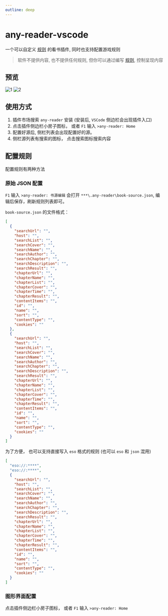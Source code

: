 ```yaml
---
outline: deep
---
```


# any-reader-vscode

一个可以自定义 [规则](/rule/) 的看书插件, 同时也支持配置游戏规则

> 软件不提供内容, 也不提供任何规则, 但你可以通过编写 [规则](/rule/), 控制呈现内容

## 预览

![1](https://github.com/aooiuu/any-reader-vscode/assets/28108111/fff2e255-5e09-4bff-b45c-78070dce8afc)
![2](https://github.com/aooiuu/any-reader/assets/28108111/ed5544d6-ec4f-4b52-a75a-a1f618b8383d)

## 使用方式

1. 插件市场搜索 `any-reader` 安装 (安装后, `VSCode` 侧边栏会出现插件入口)
2. 点击插件侧边栏小房子图标， 或者 `F1` 输入 `>any-reader: Home`
3. 配置好源后, 侧栏列表会出现配置好的源。
4. 侧栏源列表有搜索的图标， 点击搜索图标搜索内容

## 配置规则

配置规则有两种方法

### 原始 JSON 配置

`F1` 输入 `>any-reader: 书源编辑` 会打开 `***\.any-reader\book-source.json`, 编辑后保存，刷新规则列表即可。

`book-source.json` 的文件格式：

```json
[
  {
    "searchUrl": "",
    "host": "",
    "searchList": "",
    "searchCover": "",
    "searchName": "",
    "searchAuthor": "",
    "searchChapter": "",
    "searchDescription": "",
    "searchResult": "",
    "chapterUrl": "",
    "chapterName": "",
    "chapterList": "",
    "chapterCover": "",
    "chapterTime": "",
    "chapterResult": "",
    "contentItems": "",
    "id": "",
    "name": "",
    "sort": "",
    "contentType": "",
    "cookies": ""
  },
  {
    "searchUrl": "",
    "host": "",
    "searchList": "",
    "searchCover": "",
    "searchName": "",
    "searchAuthor": "",
    "searchChapter": "",
    "searchDescription": "",
    "searchResult": "",
    "chapterUrl": "",
    "chapterName": "",
    "chapterList": "",
    "chapterCover": "",
    "chapterTime": "",
    "chapterResult": "",
    "contentItems": "",
    "id": "",
    "name": "",
    "sort": "",
    "contentType": "",
    "cookies": ""
  }
]
```

为了方便， 也可以支持直接写入 `eso` 格式的规则 (也可以 `eso` 和 `json` 混用)

```json
[
  "eso://:****",
  "eso://:****",
  {
    "searchUrl": "",
    "host": "",
    "searchList": "",
    "searchCover": "",
    "searchName": "",
    "searchAuthor": "",
    "searchChapter": "",
    "searchDescription": "",
    "searchResult": "",
    "chapterUrl": "",
    "chapterName": "",
    "chapterList": "",
    "chapterCover": "",
    "chapterTime": "",
    "chapterResult": "",
    "contentItems": "",
    "id": "",
    "name": "",
    "sort": "",
    "contentType": "",
    "cookies": ""
  }
]
```

### 图形界面配置

点击插件侧边栏小房子图标， 或者 `F1` 输入 `>any-reader: Home`
